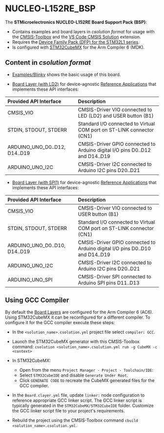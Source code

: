 # NUCLEO-L152RE_BSP

The **STMicroelectronics NUCLEO-L152RE Board Support Pack (BSP)**:

- Contains examples and board layers in *csolution format* for usage with the [CMSIS-Toolbox](https://open-cmsis-pack.github.io/cmsis-toolbox/) and the  [VS Code CMSIS Solution](https://marketplace.visualstudio.com/items?itemName=Arm.cmsis-csolution) extension.
- Requires the [Device Family Pack (DFP) for the STM32L1 series](https://www.keil.arm.com/packs/stm32l1xx_dfp-keil).
- Is configured with [STM32CubeMX](https://www.st.com/en/development-tools/stm32cubemx.html) for the Arm Compiler 6 (MDK).

## Content in *csolution format*

- [Examples/Blinky](https://github.com/Open-CMSIS-Pack/ST_NUCLEO-L152RE_BSP/tree/main/Examples/Blinky) shows the basic usage of this board.

- [Board Layer (with LD2)](https://github.com/Open-CMSIS-Pack/ST_NUCLEO-L152RE_BSP/tree/main/Layers/Default) for device-agnostic [Reference Applications](https://open-cmsis-pack.github.io/cmsis-toolbox/ReferenceApplications/) that implements these API interfaces:

| Provided API Interface        | Description
|:------------------------------|:------------------------------------------------------------------------------
| CMSIS_VIO                     | CMSIS-Driver VIO connected to LED (LD2) and USER button (B1)
| STDIN, STDOUT, STDERR         | Standard I/O connected to Virtual COM port on ST-LINK connector (CN1)
| ARDUINO_UNO_D0..D12, D14..D19 | CMSIS-Driver GPIO connected to Arduino digital I/O pins D0..D12 and D14..D19
| ARDUINO_UNO_I2C               | CMSIS-Driver I2C connected to Arduino I2C pins D20..D21

- [Board Layer (with SPI1)](https://github.com/Open-CMSIS-Pack/ST_NUCLEO-L152RE_BSP/tree/main/Layers/Default) for device-agnostic [Reference Applications](https://open-cmsis-pack.github.io/cmsis-toolbox/ReferenceApplications/) that implements these API interfaces:

| Provided API Interface        | Description
|:------------------------------|:------------------------------------------------------------------------------
| CMSIS_VIO                     | CMSIS-Driver VIO connected to USER button (B1)
| STDIN, STDOUT, STDERR         | Standard I/O connected to Virtual COM port on ST-LINK connector (CN1)
| ARDUINO_UNO_D0..D10, D14..D19 | CMSIS-Driver GPIO connected to Arduino digital I/O pins D0..D10 and D14..D19
| ARDUINO_UNO_I2C               | CMSIS-Driver I2C connected to Arduino I2C pins D20..D21
| ARDUINO_UNO_SPI               | CMSIS-Driver SPI connected to Arduino SPI pins D11..D13

## Using GCC Compiler

By default the [Board Layers](https://github.com/Open-CMSIS-Pack/ST_NUCLEO-L152RE_BSP/tree/main/Layers) are configured for the Arm Compiler 6 (AC6). Using STM32CubeMX it can be reconfigured for a different compiler. To configure it for the GCC compiler execute these steps:

- In the `<solution_name>.csolution.yml` project file select `compiler: GCC`.
- Launch the STM32CubeMX generator with this CMSIS-Toolbox command:
  `csolution <solution_name>.csolution.yml run -g CubeMX -c <context>`
- In STM32CubeMX:
  - Open from the menu `Project Manager - Project - Toolchain/IDE`:
  - Select `STM32CubeIDE` and disable `Generate Under Root`.
  - Click `GENERATE CODE` to recreate the CubeMX generated files for the GCC compiler.

- In the `Board.clayer.yml` file, update `linker:` node configuration to reference appropriate GCC linker script.
  The GCC linker script is typically generated in the `STM32CubeMX/STM32CubeIDE` folder. Customize the GCC linker script file to your project's requirements.
- Rebuild the project using the CMSIS-Toolbox command `cbuild <solution_name>.csolution.yml`.
